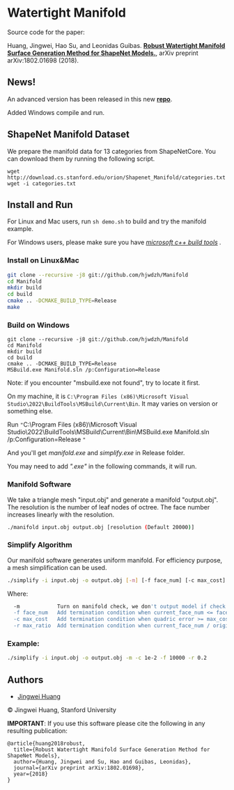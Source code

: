 # Watertight Manifold

Source code for the paper:

Huang, Jingwei, Hao Su, and Leonidas Guibas. [**Robust Watertight Manifold Surface Generation Method for ShapeNet Models.**](https://arxiv.org/abs/1802.01698), arXiv preprint arXiv:1802.01698 (2018).

## News!

An advanced version has been released in this new [**repo**](https://github.com/hjwdzh/ManifoldPlus).

Added Windows compile and run.

## ShapeNet Manifold Dataset

We prepare the manifold data for 13 categories from ShapeNetCore. You can download them by running the following script.

```
wget http://download.cs.stanford.edu/orion/Shapenet_Manifold/categories.txt
wget -i categories.txt
```

## Install and Run

For Linux and Mac users, run `sh demo.sh` to build and try the manifold example.

For Windows users, please make sure you have *[microsoft c++ build tools](https://visualstudio.microsoft.com/zh-hans/visual-cpp-build-tools/ "msbuild.exe") .*

### Install on Linux&Mac

```sh
git clone --recursive -j8 git://github.com/hjwdzh/Manifold
cd Manifold
mkdir build
cd build
cmake .. -DCMAKE_BUILD_TYPE=Release
make
```

### Build on Windows

```
git clone --recursive -j8 git://github.com/hjwdzh/Manifold
cd Manifold
mkdir build
cd build
cmake .. -DCMAKE_BUILD_TYPE=Release
MSBuild.exe Manifold.sln /p:Configuration=Release

```

Note:  if you encounter "msbuild.exe not found", try to locate it first.

On my machine, it is `C:\Program Files (x86)\Microsoft Visual Studio\2022\BuildTools\MSBuild\Current\Bin`. It may varies on version or something else.

Run `"`C:\Program Files (x86)\Microsoft Visual Studio\2022\BuildTools\MSBuild\Current\Bin\MSBuild.exe Manifold.sln /p:Configuration=Release `"`

And you'll get *manifold.exe* and *simplify.exe* in Release folder.

You may need to add *".exe"* in the following commands, it will run.

### Manifold Software

We take a triangle mesh "input.obj" and generate a manifold "output.obj". The resolution is the number of leaf nodes of octree. The face number increases linearly with the resolution.

```sh
./manifold input.obj output.obj [resolution (Default 20000)]
```

### Simplify Algorithm

Our manifold software generates uniform manifold. For efficiency purpose, a mesh simplification can be used.

```sh
./simplify -i input.obj -o output.obj [-m] [-f face_num] [-c max_cost] [-r max_ratio]
```

Where:

```sh
  -m            Turn on manifold check, we don't output model if check fails
  -f face_num   Add termination condition when current_face_num <= face_num
  -c max_cost   Add termination condition when quadric error >= max_cost
  -r max_ratio  Add termination condition when current_face_num / origin_face_num <= max_ratio
```

### Example:

```sh
./simplify -i input.obj -o output.obj -m -c 1e-2 -f 10000 -r 0.2
```

## Authors

- [Jingwei Huang](mailto:jingweih@stanford.edu)

&copy; Jingwei Huang, Stanford University

**IMPORTANT**: If you use this software please cite the following in any resulting publication:

```
@article{huang2018robust,
  title={Robust Watertight Manifold Surface Generation Method for ShapeNet Models},
  author={Huang, Jingwei and Su, Hao and Guibas, Leonidas},
  journal={arXiv preprint arXiv:1802.01698},
  year={2018}
}
```
